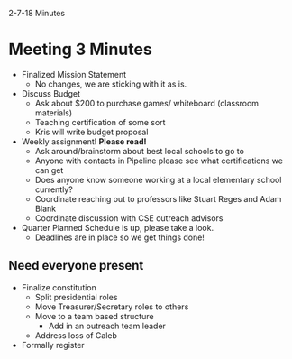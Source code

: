 2-7-18 Minutes

# Meeting 3 Minutes

- Finalized Mission Statement
	- No changes, we are sticking with it as is.
- Discuss Budget
	- Ask about $200 to purchase games/ whiteboard (classroom materials)
	- Teaching certification of some sort
	- Kris will write budget proposal
- Weekly assignment! __Please read!__
	- Ask around/brainstorm about best local schools to go to
	- Anyone with contacts in Pipeline please see what certifications we can get
	- Does anyone know someone working at a local elementary school currently?
	- Coordinate reaching out to professors like Stuart Reges and Adam Blank
	- Coordinate discussion with CSE outreach advisors
- Quarter Planned Schedule is up, please take a look.
	- Deadlines are in place so we get things done!

## Need everyone present
- Finalize constitution
	- Split presidential roles
	- Move Treasurer/Secretary roles to others
	- Move to a team based structure
		- Add in an outreach team leader
	- Address loss of Caleb
- Formally register